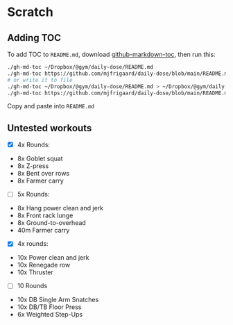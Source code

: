 Scratch
=========

## Adding TOC

To add TOC to `README.md`, download [github-markdown-toc](https://github.com/ekalinin/github-markdown-toc), then run this:

```bash
./gh-md-toc ~/Dropbox/@gym/daily-dose/README.md
./gh-md-toc https://github.com/mjfrigaard/daily-dose/blob/main/README.md
# or write it to file
./gh-md-toc ~/Dropbox/@gym/daily-dose/README.md > ~/Dropbox/@gym/daily-dose/toc.md
./gh-md-toc https://github.com/mjfrigaard/daily-dose/blob/main/README.md > toc.md
```

Copy and paste into `README.md`

## Untested workouts

- [x] 4x Rounds:
- 8x Goblet squat
- 8x Z-press
- 8x Bent over rows
- 8x Farmer carry

- [ ] 5x Rounds:
- 8x Hang power clean and jerk
- 8x Front rack lunge
- 8x Ground-to-overhead
- 40m Farmer carry

- [x] 4x rounds:
- 10x Power clean and jerk
- 10x Renegade row
- 10x Thruster

- [ ] 10 Rounds
 - 10x DB Single Arm Snatches
 - 10x DB/TB Floor Press
 - 6x Weighted Step-Ups
